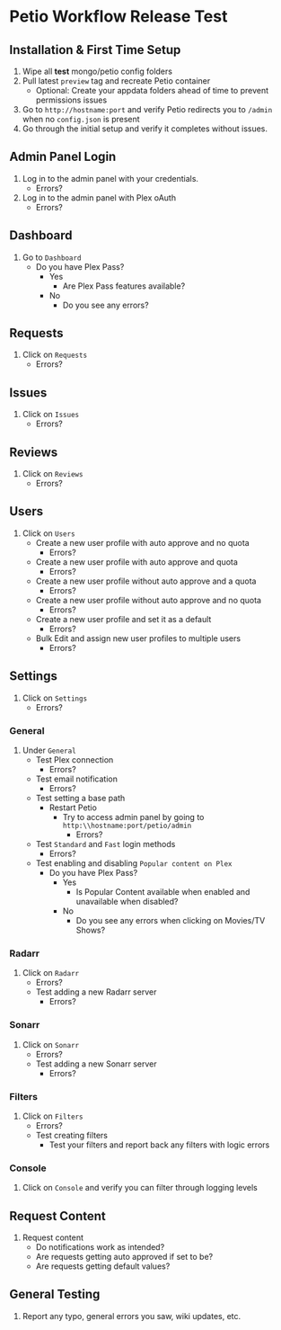 # Petio Workflow Release Test

## Installation & First Time Setup

1. Wipe all **test** mongo/petio config folders
2. Pull latest `preview` tag and recreate Petio container
   * Optional: Create your appdata folders ahead of time to prevent permissions issues
3. Go to `http://hostname:port` and verify Petio redirects you to `/admin` when no `config.json` is present
4. Go through the initial setup and verify it completes without issues.

## Admin Panel Login

1. Log in to the admin panel with your credentials.
   * Errors?
2. Log in to the admin panel with Plex oAuth
   * Errors?

## Dashboard

1. Go to `Dashboard`
   * Do you have Plex Pass?
     * Yes
       * Are Plex Pass features available?
     * No
       * Do you see any errors?

## Requests

1. Click on `Requests`
   * Errors?

## Issues

1. Click on `Issues`
   * Errors?

## Reviews

1. Click on `Reviews`
   * Errors?

## Users

1. Click on `Users`
   * Create a new user profile with auto approve and no quota
     * Errors?
   * Create a new user profile with auto approve and quota
     * Errors?
   * Create a new user profile without auto approve and a quota
     * Errors?
   * Create a new user profile without auto approve and no quota
     * Errors?
   * Create a new user profile and set it as a default
     * Errors?
   * Bulk Edit and assign new user profiles to multiple users
     * Errors?

## Settings

1. Click on `Settings`
   * Errors?

### General

1. Under `General`
   * Test Plex connection
     * Errors?
   * Test email notification
     * Errors?
   * Test setting a base path
     * Restart Petio
       * Try to access admin panel by going to `http:\\hostname:port/petio/admin`
         * Errors?
   * Test `Standard` and `Fast` login methods
     * Errors?
   * Test enabling and disabling `Popular content on Plex`
     * Do you have Plex Pass?
       * Yes
         * Is Popular Content available when enabled and unavailable when disabled?
       * No
         * Do you see any errors when clicking on Movies/TV Shows?

### Radarr

1. Click on `Radarr`
   * Errors?
   * Test adding a new Radarr server
     * Errors?

### Sonarr

1. Click on `Sonarr`
   * Errors?
   * Test adding a new Sonarr server
     * Errors?

### Filters

1. Click on `Filters`
   * Errors?
   * Test creating filters
     * Test your filters and report back any filters with logic errors

### Console

1. Click on `Console` and verify you can filter through logging levels

## Request Content

1. Request content
   * Do notifications work as intended?
   * Are requests getting auto approved if set to be?
   * Are requests getting default values?

## General Testing

1. Report any typo, general errors you saw, wiki updates, etc.

